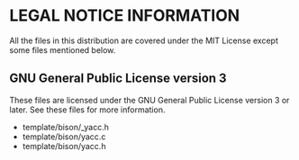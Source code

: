 # LEGAL NOTICE INFORMATION

All the files in this distribution are covered under the MIT License except some files
mentioned below.

## GNU General Public License version 3

These files are licensed under the GNU General Public License version 3 or later. See these files for more information.

* template/bison/_yacc.h
* template/bison/yacc.c
* template/bison/yacc.h
